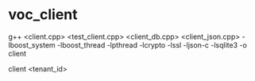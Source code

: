 # voc_client
g++ <client.cpp> <test_client.cpp> <client_db.cpp> <client_json.cpp>  -lboost_system -lboost_thread -lpthread  -lcrypto -lssl -ljson-c -lsqlite3 -o client

client <server> <schema name> <tenant_id> <public key>
